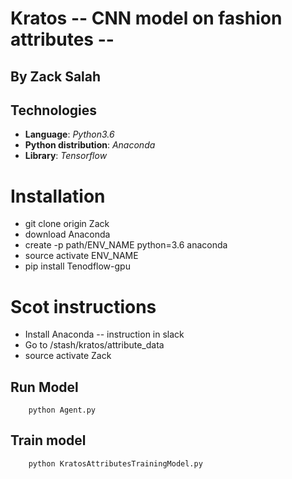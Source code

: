 # Kratos -- CNN model on fashion attributes --
## By Zack Salah
## Technologies

* **Language**: *Python3.6*
* **Python distribution**: *Anaconda*
* **Library**: *Tensorflow*

# Installation
* git clone origin Zack
* download Anaconda 
* create -p path/ENV_NAME python=3.6 anaconda
* source activate ENV_NAME
* pip install Tenodflow-gpu

# Scot instructions
* Install Anaconda -- instruction in slack
* Go to /stash/kratos/attribute_data
* source activate Zack

## Run Model
```
	python Agent.py
```
## Train model
```
	python KratosAttributesTrainingModel.py
```
